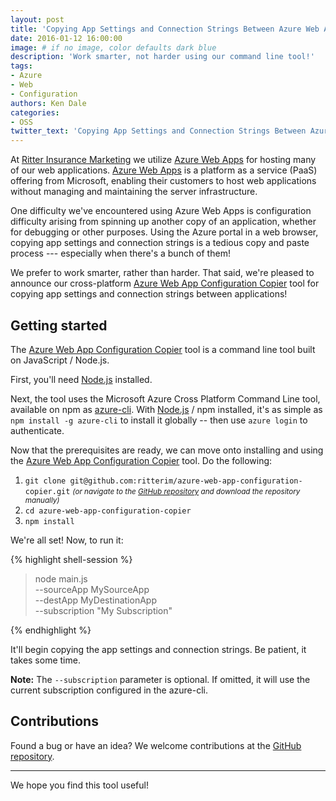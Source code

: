 ```yaml
---
layout: post
title: 'Copying App Settings and Connection Strings Between Azure Web Apps'
date: 2016-01-12 16:00:00
image: # if no image, color defaults dark blue
description: 'Work smarter, not harder using our command line tool!'
tags:
- Azure
- Web
- Configuration
authors: Ken Dale
categories:
- OSS
twitter_text: 'Copying App Settings and Connection Strings Between Azure Web Apps'
---
```


At [Ritter Insurance Marketing](https://www.ritterim.com/) we utilize [Azure Web Apps](https://azure.microsoft.com/en-us/documentation/articles/app-service-web-overview/) for hosting many of our web applications. [Azure Web Apps](https://azure.microsoft.com/en-us/documentation/articles/app-service-web-overview/) is a platform as a service (PaaS) offering from Microsoft, enabling their customers to host web applications without managing and maintaining the server infrastructure.

One difficulty we've encountered using Azure Web Apps is configuration difficulty arising from spinning up another copy of an application, whether for debugging or other purposes. Using the Azure portal in a web browser, copying app settings and connection strings is a tedious copy and paste process --- especially when there's a bunch of them!

We prefer to work smarter, rather than harder. That said, we're pleased to announce our cross-platform [Azure Web App Configuration Copier](https://github.com/ritterim/azure-web-app-configuration-copier) tool for copying app settings and connection strings between applications!

## Getting started

The [Azure Web App Configuration Copier](https://github.com/ritterim/azure-web-app-configuration-copier) tool is a command line tool built on JavaScript / Node.js.

First, you'll need [Node.js](https://nodejs.org) installed.

Next, the tool uses the Microsoft Azure Cross Platform Command Line tool, available on npm as [azure-cli](https://www.npmjs.com/package/azure-cli). With [Node.js](https://nodejs.org) / npm installed, it's as simple as `npm install -g azure-cli` to install it globally -- then use `azure login` to authenticate.

Now that the prerequisites are ready, we can move onto installing and using the [Azure Web App Configuration Copier](https://github.com/ritterim/azure-web-app-configuration-copier) tool. Do the following:

1. `git clone git@github.com:ritterim/azure-web-app-configuration-copier.git` <small>*(or navigate to the [GitHub repository](https://github.com/ritterim/azure-web-app-configuration-copier) and download the repository manually)*</small>
2. `cd azure-web-app-configuration-copier`
3. `npm install`

We're all set! Now, to run it:

{% highlight shell-session %}

> node main.js \
    --sourceApp MySourceApp \
    --destApp MyDestinationApp \
    --subscription "My Subscription"

{% endhighlight %}

It'll begin copying the app settings and connection strings. Be patient, it takes some time.

**Note:** The `--subscription` parameter is optional. If omitted, it will use the current subscription configured in the azure-cli.

## Contributions

Found a bug or have an idea? We welcome contributions at the [GitHub repository](https://github.com/ritterim/azure-web-app-configuration-copier).

___

We hope you find this tool useful!
